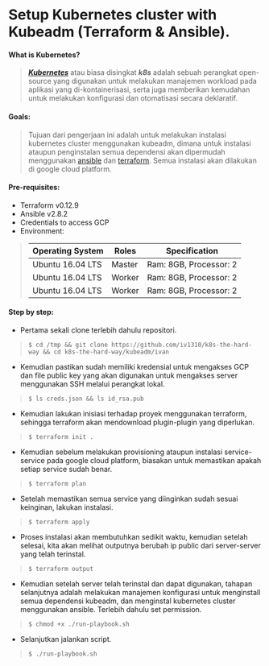 # Setup Kubernetes cluster with Kubeadm (Terraform & Ansible).

#### What is Kubernetes?
> ***[Kubernetes](https://kubernetes.io/docs/concepts/overview/what-is-kubernetes/)*** atau biasa disingkat ***k8s*** adalah sebuah perangkat open-source yang digunakan untuk melakukan manajemen workload pada aplikasi yang di-kontainerisasi, serta juga memberikan kemudahan untuk melakukan konfigurasi dan otomatisasi secara deklaratif.   

#### Goals:
> Tujuan dari pengerjaan ini adalah untuk melakukan instalasi kubernetes cluster menggunakan kubeadm, dimana untuk instalasi ataupun penginstalan semua dependensi akan dipermudah menggunakan [ansible](https://docs.ansible.com/ansible/latest/index.html) dan [terraform](https://www.terraform.io/intro/index.html). Semua instalasi akan dilakukan di google cloud platform.

#### Pre-requisites:
* Terraform v0.12.9
* Ansible v2.8.2
* Credentials to access GCP
* Environment:  
> | Operating System | Roles | Specification|  
> |---|---|---|  
> | Ubuntu 16.04 LTS | Master | Ram: 8GB, Processor: 2 |
> | Ubuntu 16.04 LTS | Worker | Ram: 8GB, Processor: 2 |
> | Ubuntu 16.04 LTS | Worker | Ram: 8GB, Processor: 2 |

#### Step by step:
* Pertama sekali clone terlebih dahulu repositori.   
> `$ cd /tmp && git clone https://github.com/iv1310/k8s-the-hard-way && cd k8s-the-hard-way/kubeadm/ivan`
* Kemudian pastikan sudah memiliki kredensial untuk mengakses GCP dan file public key yang akan digunakan untuk mengakses server menggunakan SSH melalui perangkat lokal.   
> `$ ls creds.json && ls id_rsa.pub`   
* Kemudian lakukan inisiasi terhadap proyek menggunakan terraform, sehingga terraform akan mendownload plugin-plugin yang diperlukan.
> `$ terraform init .`
* Kemudian sebelum melakukan provisioning ataupun instalasi service-service pada google cloud platform, biasakan untuk memastikan apakah setiap service sudah benar.
> `$ terraform plan`
* Setelah memastikan semua service yang diinginkan sudah sesuai keinginan, lakukan instalasi.
> `$ terraform apply`
* Proses instalasi akan membutuhkan sedikit waktu, kemudian setelah selesai, kita akan melihat outputnya berubah ip public dari server-server yang telah terinstal.
> `$ terraform output`
* Kemudian setelah server telah terinstal dan dapat digunakan, tahapan selanjutnya adalah melakukan manajemen konfigurasi untuk menginstall semua dependensi kubeadm, dan menginstal kubernetes cluster menggunakan ansible. Terlebih dahulu set permission.
> `$ chmod +x ./run-playbook.sh`
* Selanjutkan jalankan script.
> `$ ./run-playbook.sh`
